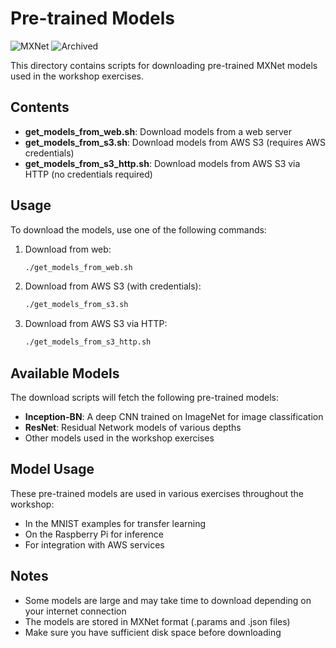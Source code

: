 # Pre-trained Models

![MXNet](https://img.shields.io/badge/MXNet-Models-orange)
![Archived](https://img.shields.io/badge/Status-Archived-red)

This directory contains scripts for downloading pre-trained MXNet models used in the workshop exercises.

## Contents

- **get_models_from_web.sh**: Download models from a web server
- **get_models_from_s3.sh**: Download models from AWS S3 (requires AWS credentials)
- **get_models_from_s3_http.sh**: Download models from AWS S3 via HTTP (no credentials required)

## Usage

To download the models, use one of the following commands:

1. Download from web:
   ```bash
   ./get_models_from_web.sh
   ```

2. Download from AWS S3 (with credentials):
   ```bash
   ./get_models_from_s3.sh
   ```

3. Download from AWS S3 via HTTP:
   ```bash
   ./get_models_from_s3_http.sh
   ```

## Available Models

The download scripts will fetch the following pre-trained models:

- **Inception-BN**: A deep CNN trained on ImageNet for image classification
- **ResNet**: Residual Network models of various depths
- Other models used in the workshop exercises

## Model Usage

These pre-trained models are used in various exercises throughout the workshop:

- In the MNIST examples for transfer learning
- On the Raspberry Pi for inference
- For integration with AWS services

## Notes

- Some models are large and may take time to download depending on your internet connection
- The models are stored in MXNet format (.params and .json files)
- Make sure you have sufficient disk space before downloading 